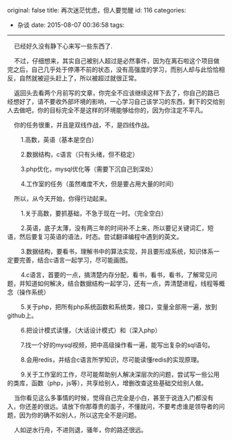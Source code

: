 original: false
title: 再次迷茫忧虑，但人要觉醒
id: 116
categories:
  - 杂谈
date: 2015-08-07 00:36:58
tags:
---
&nbsp;&nbsp;&nbsp;&nbsp;已经好久没有静下心来写一些东西了.

<!--more-->

&nbsp;&nbsp;&nbsp;&nbsp;不过，仔细想来，其实自己被别人超过是必然事件，因为在离石啦这个项目做完之后，自己几乎处于停滞不前的状态，没有高强度的学习，而别人却与此恰恰相反，自然就被迎头赶上了，所以被超过就很正常。

&nbsp;&nbsp;&nbsp;&nbsp;返回头去看两个月前写的文章，你完全不应该继续这样下去了，你自己的路已经想好了，请不要收外部坏境的影响，一心学习自己该学习的东西，剩下的交给别人去做吧，你的目标完全不是这样的环境能够给你的，因为你注定不平凡。

&nbsp;&nbsp;&nbsp;&nbsp;你的任务很重，并且是双线作战，不，是四线作战。

&nbsp;&nbsp;&nbsp;&nbsp;&nbsp;&nbsp;&nbsp; 1.高数，英语（基本是空白）

&nbsp;&nbsp;&nbsp;&nbsp;&nbsp;&nbsp;&nbsp; 2.数据结构，c语言（只有头绪，但不稳定）

&nbsp;&nbsp;&nbsp;&nbsp;&nbsp;&nbsp;&nbsp; 3.php优化，mysql优化等（需要下沉自己到深处）

&nbsp;&nbsp;&nbsp;&nbsp;&nbsp;&nbsp;&nbsp; 4.工作室的任务（虽然难度不大，但是要占用大量的时间）

&nbsp;&nbsp;&nbsp;&nbsp;所以，从今天开始，你得行动起来。

&nbsp;&nbsp;&nbsp;&nbsp;&nbsp;&nbsp;&nbsp; 1.关于高数，要抓基础，不急于现在一时。（完全空白）

&nbsp;&nbsp;&nbsp;&nbsp;&nbsp;&nbsp;&nbsp; 2.英语，底子太薄，没有两三年的时间补不上来，所以要记关键词汇，短语，然后要复习英语的语法，时态。尝试翻译编程中遇到的英文。

&nbsp;&nbsp;&nbsp;&nbsp;&nbsp;&nbsp;&nbsp; 3.数据结构，要看书，理解书中的算法实现，并且要形成系统，知识体系一定要完善，结合c语言一起学习，尽可能画图。

&nbsp;&nbsp;&nbsp;&nbsp;&nbsp;&nbsp;&nbsp; 4.c语言，首要的一点，搞清楚内存分配，看书，看书，看书，了解常见问题，并知道如何解决，结合数据结构一起学习，还有一点，弄清楚进程，线程等概念（操作系统）

&nbsp;&nbsp;&nbsp;&nbsp;&nbsp;&nbsp;&nbsp; 5.关于php，把所有php系统函数和系统类，接口，变量全部用一遍，放到github上。

&nbsp;&nbsp;&nbsp;&nbsp;&nbsp;&nbsp;&nbsp; 6.把设计模式读懂，（大话设计模式）和（深入php）

&nbsp;&nbsp;&nbsp;&nbsp;&nbsp;&nbsp;&nbsp; 7.找一个好的mysql视频，把中高级操作看一遍，能写出复杂的sql语句。

&nbsp;&nbsp;&nbsp;&nbsp;&nbsp;&nbsp;&nbsp; 8.会用redis，并结合c语言所学知识，尽可能读懂redis的实现原理。

&nbsp;&nbsp;&nbsp;&nbsp;&nbsp;&nbsp;&nbsp; 9.关于工作室的工作，尽可能帮助别人解决深层次的问题，尝试写一些公用的类库，函数（php，js等），共享给别人，增删改查这些基础交给别人做。

&nbsp;&nbsp;&nbsp;&nbsp;当你看见这么多事情的时候，觉得自己完全是小白，甚至于说连入门都没有入，你还差的很远。请放下你那尊贵的面子，不懂就问，不要考虑谁是领导者的问题，因为你的确不如别人，所以这完全不是问题。

&nbsp;&nbsp;&nbsp;&nbsp;人如逆水行舟，不进则退，骚年，你的路还很远。